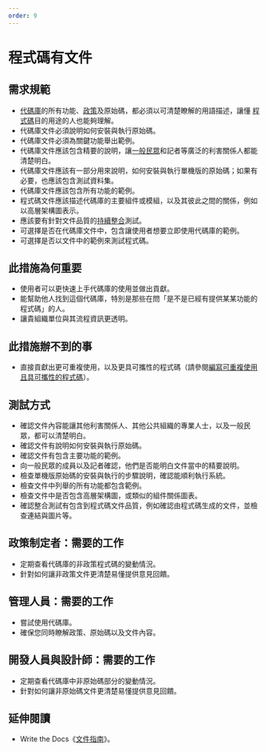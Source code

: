 ```yaml
---
order: 9
---
```

# 程式碼有文件

<!-- SPDX-License-Identifier: CC0-1.0 -->
<!-- written in 2019 - 2022 by The Foundation for Public Code <info@publiccode.net> -->

## 需求規範

* [代碼庫](../glossary.md#codebase)的所有功能、[政策](../glossary.md#policy)及原始碼，都必須以可清楚瞭解的用語描述，讓懂
[程式碼](../glossary.md#code)目的用途的人也能夠理解。
* 代碼庫文件必須說明如何安裝與執行原始碼。
* 代碼庫文件必須為關鍵功能舉出範例。
* 代碼庫文件應該包含精要的說明，讓[一般民眾](../glossary.md#general-public)和記者等廣泛的利害關係人都能清楚明白。
* 代碼庫文件應該有一部分用來說明，如何安裝與執行單機版的原始碼；如果有必要，也應該包含測試資料集。
* 代碼庫文件應該包含所有功能的範例。
* 程式碼文件應該描述代碼庫的主要組件或模組，以及其彼此之間的關係，例如以高層架構圖表示。
* 應該要有針對文件品質的[持續整合](../glossary.md#continuous-integration)測試。
* 可選擇是否在代碼庫文件中，包含讓使用者想要立即使用代碼庫的範例。
* 可選擇是否以文件中的範例來測試程式碼。

## 此措施為何重要

* 使用者可以更快速上手代碼庫的使用並做出貢獻。
* 能幫助他人找到這個代碼庫，特別是那些在問「是不是已經有提供某某功能的程式碼」的人。
* 讓貴組織單位與其流程資訊更透明。

## 此措施辦不到的事

* 直接貢獻出更可重複使用，以及更具可攜性的程式碼（請參閱[編寫可重複使用且具可攜性的程式碼](./reusable-and-portable-codebases.md)）。

## 測試方式

* 確認文件內容能讓其他利害關係人、其他公共組織的專業人士，以及一般民眾，都可以清楚明白。
* 確認文件有說明如何安裝與執行原始碼。
* 確認文件有包含主要功能的範例。
* 向一般民眾的成員以及記者確認，他們是否能明白文件當中的精要說明。
* 檢查單機版原始碼的安裝與執行的步驟說明，確認能順利執行系統。
* 檢查文件中列舉的所有功能都包含範例。
* 檢查文件中是否包含高層架構圖，或類似的組件關係圖表。
* 確認整合測試有包含到程式碼文件品質，例如確認由程式碼生成的文件，並檢查連結與圖片等。

## 政策制定者：需要的工作

* 定期查看代碼庫的非政策程式碼的變動情況。
* 針對如何讓非政策文件更清楚易懂提供意見回饋。

## 管理人員：需要的工作

* 嘗試使用代碼庫。
* 確保您同時瞭解政策、原始碼以及文件內容。

## 開發人員與設計師：需要的工作

* 定期查看代碼庫中非原始碼部分的變動情況。
* 針對如何讓非原始碼文件更清楚易懂提供意見回饋。

## 延伸閱讀

* Write the Docs《[文件指南](https://www.writethedocs.org/guide/)》。
